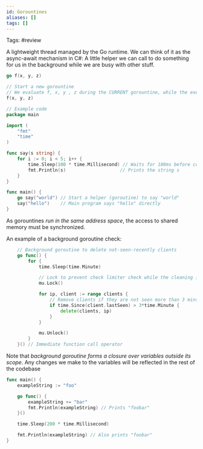 ```yaml
---
id: Gorountines
aliases: []
tags: []
---
```


Tags: #review

A lightweight thread managed by the Go runtime. We can think of it as the async-await mechanism in C#: A little helper we can call to do something for us in the background while we are busy with other stuff.

```go
go f(x, y, z)

// Start a new gorountine
// We evaluate f, x, y , z during the CURRENT gorountine, while the execution of f happens in the NEW gorountine
f(x, y, z)

// Example code
package main

import (
	"fmt"
	"time"
)

func say(s string) {
	for i := 0; i < 5; i++ {
		time.Sleep(100 * time.Millisecond) // Waits for 100ms before continuing
		fmt.Println(s)                    // Prints the string s
	}
}

func main() {
	go say("world") // Start a helper (goroutine) to say "world"
	say("hello")    // Main program says "hello" directly
}

```

As gorountines _run in the same address space_, the access to shared memory must be synchronized.

An example of a background goroutine check:

```go
	// Background goroutine to delete not-seen-recently clients
	go func() {
		for {
			time.Sleep(time.Minute)

			// Lock to prevent check limiter check while the cleaning is taking place
			mu.Lock()

			for ip, client := range clients {
				// Remove clients if they are not seen more than 3 mins
				if time.Since(client.lastSeen) > 3*time.Minute {
					delete(clients, ip)
				}
			}

			mu.Unlock()
		}
	}() // Immediate function call operator

```

Note that _background goroutine forms a closure over variables outside its scope_. Any changes we make to the variables will be reflected in the rest of the codebase

```go
func main() {
	exampleString := "foo"

	go func() {
		exampleString += "bar"
		fmt.Println(exampleString) // Prints "foobar"
	}()

	time.Sleep(200 * time.Millisecond)

	fmt.Println(exampleString) // Also prints "foobar"
}
```
